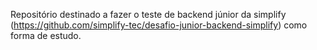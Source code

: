 Repositório destinado a fazer o teste de backend júnior da simplify (https://github.com/simplify-tec/desafio-junior-backend-simplify) como forma de estudo.

